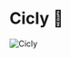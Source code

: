# Cicly :blossom:
![Cicly](https://github.com/user-attachments/assets/6f02d437-20b6-4194-9e4d-14d31f2ddae5)
